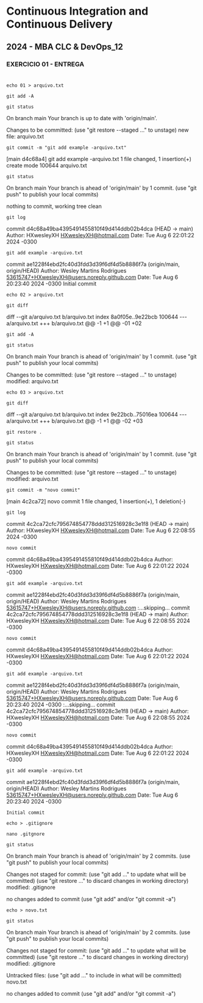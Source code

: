 # Continuous Integration and Continuous Delivery
## 2024 - MBA CLC & DevOps_12
### EXERCICIO 01 - ENTREGA
#
```
echo 01 > arquivo.txt
```

```
git add -A
```

```
git status
```
On branch main
Your branch is up to date with 'origin/main'.

Changes to be committed:
  (use "git restore --staged <file>..." to unstage)
        new file:   arquivo.txt

```
git commit -m "git add example -arquivo.txt"
```
[main d4c68a4] git add example -arquivo.txt
 1 file changed, 1 insertion(+)
 create mode 100644 arquivo.txt

```
git status
```
On branch main
Your branch is ahead of 'origin/main' by 1 commit.
  (use "git push" to publish your local commits)

nothing to commit, working tree clean

```
git log
```
commit d4c68a49ba4395491455810f49d414ddb02b4dca (HEAD -> main)
Author: HXwesleyXH <HXwesleyXH@hotmail.com>
Date:   Tue Aug 6 22:01:22 2024 -0300

    git add example -arquivo.txt

commit ae1228f4ebd2fc40d3fdd3d39f6df4d5b8886f7a (origin/main, origin/HEAD)
Author: Wesley Martins Rodrigues <53615747+HXwesleyXH@users.noreply.github.com>
Date:   Tue Aug 6 20:23:40 2024 -0300
    Initial commit

```
echo 02 > arquivo.txt
```

```
git diff
```

diff --git a/arquivo.txt b/arquivo.txt
index 8a0f05e..9e22bcb 100644
--- a/arquivo.txt
+++ b/arquivo.txt
@@ -1 +1 @@
-01
+02

```
git add -A
```

```
git status
```
On branch main
Your branch is ahead of 'origin/main' by 1 commit.
  (use "git push" to publish your local commits)

Changes to be committed:
  (use "git restore --staged <file>..." to unstage)
        modified:   arquivo.txt

```
echo 03 > arquivo.txt
```

```
git diff
```
diff --git a/arquivo.txt b/arquivo.txt
index 9e22bcb..75016ea 100644
--- a/arquivo.txt
+++ b/arquivo.txt
@@ -1 +1 @@
-02
+03

```
git restore .
```

```
git status
```
On branch main
Your branch is ahead of 'origin/main' by 1 commit.
  (use "git push" to publish your local commits)

Changes to be committed:
  (use "git restore --staged <file>..." to unstage)
        modified:   arquivo.txt

```
git commit -m "novo commit"
```
[main 4c2ca72] novo commit
 1 file changed, 1 insertion(+), 1 deletion(-)

```
git log
```
commit 4c2ca72cfc795674854778ddd312516928c3e1f8 (HEAD -> main)
Author: HXwesleyXH <HXwesleyXH@hotmail.com>
Date:   Tue Aug 6 22:08:55 2024 -0300

    novo commit

commit d4c68a49ba4395491455810f49d414ddb02b4dca
Author: HXwesleyXH <HXwesleyXH@hotmail.com>
Date:   Tue Aug 6 22:01:22 2024 -0300

    git add example -arquivo.txt

commit ae1228f4ebd2fc40d3fdd3d39f6df4d5b8886f7a (origin/main, origin/HEAD)
Author: Wesley Martins Rodrigues <53615747+HXwesleyXH@users.noreply.github.com>
:...skipping...
commit 4c2ca72cfc795674854778ddd312516928c3e1f8 (HEAD -> main)
Author: HXwesleyXH <HXwesleyXH@hotmail.com>
Date:   Tue Aug 6 22:08:55 2024 -0300

    novo commit

commit d4c68a49ba4395491455810f49d414ddb02b4dca
Author: HXwesleyXH <HXwesleyXH@hotmail.com>
Date:   Tue Aug 6 22:01:22 2024 -0300

    git add example -arquivo.txt

commit ae1228f4ebd2fc40d3fdd3d39f6df4d5b8886f7a (origin/main, origin/HEAD)
Author: Wesley Martins Rodrigues <53615747+HXwesleyXH@users.noreply.github.com>
Date:   Tue Aug 6 20:23:40 2024 -0300
:...skipping...
commit 4c2ca72cfc795674854778ddd312516928c3e1f8 (HEAD -> main)
Author: HXwesleyXH <HXwesleyXH@hotmail.com>
Date:   Tue Aug 6 22:08:55 2024 -0300

    novo commit

commit d4c68a49ba4395491455810f49d414ddb02b4dca
Author: HXwesleyXH <HXwesleyXH@hotmail.com>
Date:   Tue Aug 6 22:01:22 2024 -0300

    git add example -arquivo.txt

commit ae1228f4ebd2fc40d3fdd3d39f6df4d5b8886f7a (origin/main, origin/HEAD)
Author: Wesley Martins Rodrigues <53615747+HXwesleyXH@users.noreply.github.com>
Date:   Tue Aug 6 20:23:40 2024 -0300

    Initial commit

```
echo > .gitignore
```

```
nano .gitgnore
```

```
git status
```
On branch main
Your branch is ahead of 'origin/main' by 2 commits.
  (use "git push" to publish your local commits)

Changes not staged for commit:
  (use "git add <file>..." to update what will be committed)
  (use "git restore <file>..." to discard changes in working directory)
        modified:   .gitignore

no changes added to commit (use "git add" and/or "git commit -a")

```
echo > novo.txt
```

```
git status
```
On branch main
Your branch is ahead of 'origin/main' by 2 commits.
  (use "git push" to publish your local commits)

Changes not staged for commit:
  (use "git add <file>..." to update what will be committed)
  (use "git restore <file>..." to discard changes in working directory)
        modified:   .gitignore

Untracked files:
  (use "git add <file>..." to include in what will be committed)
        novo.txt

no changes added to commit (use "git add" and/or "git commit -a")
